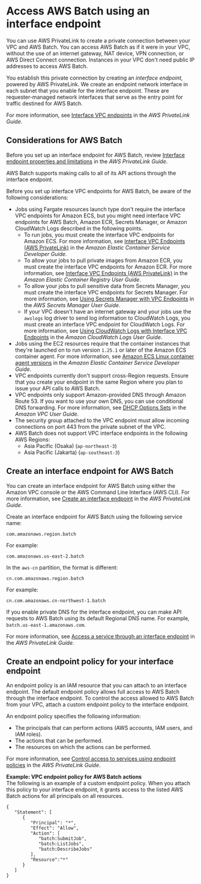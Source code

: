 # Access AWS Batch using an interface endpoint<a name="vpc-interface-endpoints"></a>

You can use AWS PrivateLink to create a private connection between your VPC and AWS Batch\. You can access AWS Batch as if it were in your VPC, without the use of an internet gateway, NAT device, VPN connection, or AWS Direct Connect connection\. Instances in your VPC don't need public IP addresses to access AWS Batch\.

You establish this private connection by creating an *interface endpoint*, powered by AWS PrivateLink\. We create an endpoint network interface in each subnet that you enable for the interface endpoint\. These are requester\-managed network interfaces that serve as the entry point for traffic destined for AWS Batch\.

For more information, see [Interface VPC endpoints](https://docs.aws.amazon.com/vpc/latest/privatelink/vpce-interface.html) in the *AWS PrivateLink Guide*\.

## Considerations for AWS Batch<a name="vpc-endpoint-considerations"></a>

Before you set up an interface endpoint for AWS Batch, review [Interface endpoint properties and limitations](https://docs.aws.amazon.com/vpc/latest/privatelink/vpce-interface.html#vpce-interface-limitations) in the *AWS PrivateLink Guide*\.

AWS Batch supports making calls to all of its API actions through the interface endpoint\. 

Before you set up interface VPC endpoints for AWS Batch, be aware of the following considerations:
+ Jobs using Fargate resources launch type don't require the interface VPC endpoints for Amazon ECS, but you might need interface VPC endpoints for AWS Batch, Amazon ECR, Secrets Manager, or Amazon CloudWatch Logs described in the following points\.
  + To run jobs, you must create the interface VPC endpoints for Amazon ECS\. For more information, see [Interface VPC Endpoints \(AWS PrivateLink\)](https://docs.aws.amazon.com/AmazonECS/latest/developerguide/vpc-endpoints.html) in the *Amazon Elastic Container Service Developer Guide*\.
  + To allow your jobs to pull private images from Amazon ECR, you must create the interface VPC endpoints for Amazon ECR\. For more information, see [Interface VPC Endpoints \(AWS PrivateLink\)](https://docs.aws.amazon.com/AmazonECR/latest/userguide/vpc-endpoints.html) in the *Amazon Elastic Container Registry User Guide*\.
  + To allow your jobs to pull sensitive data from Secrets Manager, you must create the interface VPC endpoints for Secrets Manager\. For more information, see [Using Secrets Manager with VPC Endpoints](https://docs.aws.amazon.com/secretsmanager/latest/userguide/vpc-endpoint-overview.html) in the *AWS Secrets Manager User Guide*\.
  + If your VPC doesn't have an internet gateway and your jobs use the `awslogs` log driver to send log information to CloudWatch Logs, you must create an interface VPC endpoint for CloudWatch Logs\. For more information, see [Using CloudWatch Logs with Interface VPC Endpoints](https://docs.aws.amazon.com/AmazonCloudWatch/latest/logs/cloudwatch-logs-and-interface-VPC.html) in the *Amazon CloudWatch Logs User Guide*\.
+ Jobs using the EC2 resources require that the container instances that they're launched on to run version `1.25.1` or later of the Amazon ECS container agent\. For more information, see [Amazon ECS Linux container agent versions](https://docs.aws.amazon.com/AmazonECS/latest/developerguide/ecs-agent-versions.html) in the *Amazon Elastic Container Service Developer Guide*\.
+ VPC endpoints currently don't support cross\-Region requests\. Ensure that you create your endpoint in the same Region where you plan to issue your API calls to AWS Batch\.
+ VPC endpoints only support Amazon\-provided DNS through Amazon Route 53\. If you want to use your own DNS, you can use conditional DNS forwarding\. For more information, see [DHCP Options Sets](https://docs.aws.amazon.com/vpc/latest/userguide/VPC_DHCP_Options.html) in the *Amazon VPC User Guide*\.
+ The security group attached to the VPC endpoint must allow incoming connections on port 443 from the private subnet of the VPC\.
+ AWS Batch does not support VPC interface endpoints in the following AWS Regions:
  + Asia Pacific \(Osaka\) \(`ap-northeast-3`\)
  + Asia Pacific \(Jakarta\) \(`ap-southeast-3`\)

## Create an interface endpoint for AWS Batch<a name="vpc-endpoint-create"></a>

You can create an interface endpoint for AWS Batch using either the Amazon VPC console or the AWS Command Line Interface \(AWS CLI\)\. For more information, see [Create an interface endpoint](https://docs.aws.amazon.com/vpc/latest/privatelink/vpce-interface.html#create-interface-endpoint) in the *AWS PrivateLink Guide*\.

Create an interface endpoint for AWS Batch using the following service name:

```
com.amazonaws.region.batch
```

For example:

```
com.amazonaws.us-east-2.batch
```

In the `aws-cn` partition, the format is different:

```
cn.com.amazonaws.region.batch
```

For example:

```
cn.com.amazonaws.cn-northwest-1.batch
```

If you enable private DNS for the interface endpoint, you can make API requests to AWS Batch using its default Regional DNS name\. For example, `batch.us-east-1.amazonaws.com`\.

For more information, see [Access a service through an interface endpoint](https://docs.aws.amazon.com/vpc/latest/privatelink/vpce-interface.html#access-service-though-endpoint) in the *AWS PrivateLink Guide*\.

## Create an endpoint policy for your interface endpoint<a name="vpc-endpoint-policy"></a>

An endpoint policy is an IAM resource that you can attach to an interface endpoint\. The default endpoint policy allows full access to AWS Batch through the interface endpoint\. To control the access allowed to AWS Batch from your VPC, attach a custom endpoint policy to the interface endpoint\.

An endpoint policy specifies the following information:
+ The principals that can perform actions \(AWS accounts, IAM users, and IAM roles\)\.
+ The actions that can be performed\.
+ The resources on which the actions can be performed\.

For more information, see [Control access to services using endpoint policies](https://docs.aws.amazon.com/vpc/latest/privatelink/vpc-endpoints-access.html) in the *AWS PrivateLink Guide*\.

**Example: VPC endpoint policy for AWS Batch actions**  
The following is an example of a custom endpoint policy\. When you attach this policy to your interface endpoint, it grants access to the listed AWS Batch actions for all principals on all resources\.

```
{
   "Statement": [
      {
         "Principal": "*",
         "Effect": "Allow",
         "Action": [
            "batch:SubmitJob",
            "batch:ListJobs",
            "batch:DescribeJobs"
         ],
         "Resource":"*"
      }
   ]
}
```